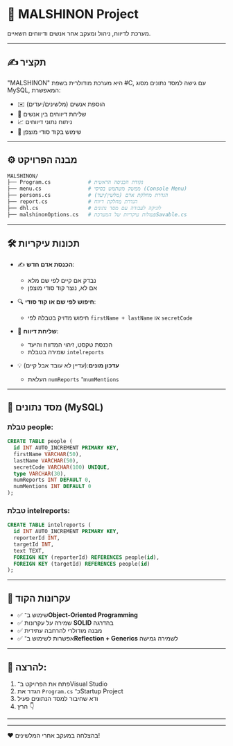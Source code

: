 ﻿# 🔎 MALSHINON Project

מערכת לדיווח, ניהול ומעקב אחר אנשים ודיווחים חשאיים.

---

## ✍️ תקציר

"MALSHINON" היא מערכת מודולרית בשפת #C, עם גישה למסד נתונים מסוג MySQL, המאפשרת:

* ✉️ הוספת אנשים (מלשינים/יעדים)
* 📝 שליחת דיווחים בין אנשים
* 📈 ניתוח נתוני דיווחים
* 🔐 שימוש בקוד סודי מוצפן

---

## ⚙️ מבנה הפרויקט

```bash
MALSHINON/
├── Program.cs            # נקודת הכניסה הראשית
├── menu.cs               # ממשק משתמש בסיסי (Console Menu)
├── persons.cs            # הגדרת מחלקת אדם (מלשין/יעד)
├── report.cs             # הגדרת מחלקת דיווח
├── dhl.cs                # לוגיקה לעבודה עם מסד נתונים
├── malshinonOptions.cs   # פעולות עיקריות של המערכתSavable.cs      
```

---

## 🛠️ תכונות עיקריות

* ✍️ **הכנסת אדם חדש**:

  * נבדק אם קיים לפי שם מלא
  * אם לא, נוצר קוד סודי מוצפן

* 🔍 **חיפוש לפי שם או קוד סודי**:

  * חיפוש מדויק בטבלה לפי `firstName + lastName` או `secretCode`

* 📝 **שליחת דיווח**:

  * הכנסת טקסט, זיהוי המדווח והיעד
  * שמירה בטבלת `intelreports`

* 💡 **עדכון מונים**:(עדיין לא עובד אבל קיים)

  * העלאת `numReports` ו־`numMentions`

---

## 📁 מסד נתונים (MySQL)

### טבלת people:

```sql
CREATE TABLE people (
  id INT AUTO_INCREMENT PRIMARY KEY,
  firstName VARCHAR(50),
  lastName VARCHAR(50),
  secretCode VARCHAR(100) UNIQUE,
  type VARCHAR(30),
  numReports INT DEFAULT 0,
  numMentions INT DEFAULT 0
);
```

### טבלת intelreports:

```sql
CREATE TABLE intelreports (
  id INT AUTO_INCREMENT PRIMARY KEY,
  reporterId INT,
  targetId INT,
  text TEXT,
  FOREIGN KEY (reporterId) REFERENCES people(id),
  FOREIGN KEY (targetId) REFERENCES people(id)
);
```

---

## 📑 עקרונות הקוד

* ✅ שימוש ב־**Object-Oriented Programming**
* ✅ שמירה על עקרונות **SOLID** בהדרגה
* ✅ מבנה מודולרי להרחבה עתידית
* ✅ אפשרות לשימוש ב־**Reflection + Generics** לשמירה גמישה

---

## 📢 להרצה:

1. פתח את הפרויקט ב־Visual Studio
2. הגדר את `Program.cs` כ־Startup Project
3. ודא שחיבור למסד הנתונים פעיל
4. הרץ 👇

---

---

❤️ בהצלחה במעקב אחרי המלשינים!
